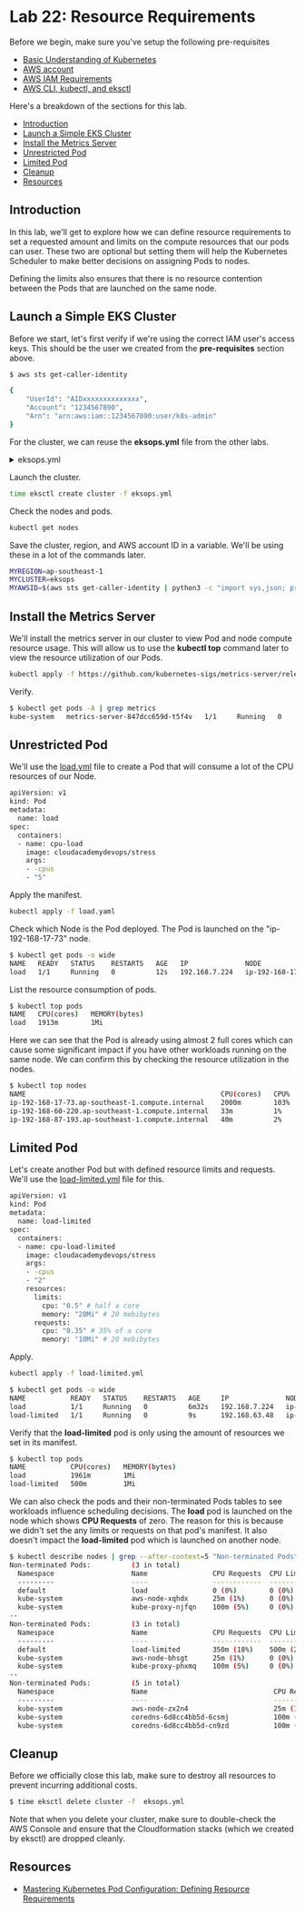 # Lab 22: Resource Requirements


Before we begin, make sure you've setup the following pre-requisites

- [Basic Understanding of Kubernetes](../README.md#kubernetes)
- [AWS account](../pages/01-Pre-requisites/labs-optional-tools/README.md#create-an-aws-account)
- [AWS IAM Requirements](../pages/01-Pre-requisites/labs-optional-tools/01-AWS-IAM-requirements.md)
- [AWS CLI, kubectl, and eksctl](../pages/01-Pre-requisites/labs-kubernetes-pre-requisites/README.md#install-cli-tools) 

Here's a breakdown of the sections for this lab.


- [Introduction](#introduction)
- [Launch a Simple EKS Cluster](#launch-a-simple-eks-cluster)
- [Install the Metrics Server](#install-the-metrics-server)
- [Unrestricted Pod](#unrestricted-pod)
- [Limited Pod](#limited-pod)
- [Cleanup](#cleanup)
- [Resources](#resources)


## Introduction

In this lab, we'll get to explore how we can define resource requirements to set a requested amount and limits on the compute resources that our pods can user. These two are optional but setting them will help the Kubernetes Scheduler to make better decisions on assigning Pods to nodes. 

Defining the limits also ensures that there is no resource contention between the Pods that are launched on the same node.

## Launch a Simple EKS Cluster

Before we start, let's first verify if we're using the correct IAM user's access keys. This should be the user we created from the **pre-requisites** section above.

```bash
$ aws sts get-caller-identity 
```
```bash
{
    "UserId": "AIDxxxxxxxxxxxxxx",
    "Account": "1234567890",
    "Arn": "arn:aws:iam::1234567890:user/k8s-admin"
} 
```

For the cluster, we can reuse the **eksops.yml** file from the other labs.

<details><summary> eksops.yml </summary>
 
```bash
apiVersion: eksctl.io/v1alpha5
# apiVersion: client.authentication.k8s.io/v1beta1
kind: ClusterConfig

metadata:
    version: "1.23"
    name: eksops
    region: ap-southeast-1 
nodeGroups:
    -   name: ng-dover
        instanceType: t3.large
        minSize: 1
        maxSize: 5
        desiredCapacity: 1
        ssh: 
            publicKeyName: "k8s-kp"
```
 
</details>

Launch the cluster.

```bash
time eksctl create cluster -f eksops.yml 
```

Check the nodes and pods.

```bash
kubectl get nodes 
```

Save the cluster, region, and AWS account ID in a variable. We'll be using these in a lot of the commands later.

```bash
MYREGION=ap-southeast-1
MYCLUSTER=eksops 
MYAWSID=$(aws sts get-caller-identity | python3 -c "import sys,json; print (json.load(sys.stdin)['Account'])")
```

## Install the Metrics Server 

We'll install the metrics server in our cluster to view Pod and node compute resource usage. This will allow us to use the **kubectl top** command later to view the resource utilization of our Pods.

```bash
kubectl apply -f https://github.com/kubernetes-sigs/metrics-server/releases/download/v0.6.1/components.yaml 
```

Verify.

```bash
$ kubectl get pods -A | grep metrics
kube-system   metrics-server-847dcc659d-t5f4v   1/1     Running   0          18m 
```

## Unrestricted Pod 

We'll use the [load.yml](load.yml) file to create a Pod that will consume a lot of the CPU resources of our Node.

```bash
apiVersion: v1
kind: Pod
metadata:
  name: load
spec:
  containers:
  - name: cpu-load
    image: cloudacademydevops/stress
    args:
    - -cpus
    - "5"
```

Apply the manifest.

```bash
kubectl apply -f load.yaml 
```

Check which Node is the Pod deployed. The Pod is launched on the "ip-192-168-17-73" node.

```bash
$ kubectl get pods -o wide
NAME   READY   STATUS    RESTARTS   AGE   IP              NODE                                               NOMINATED NODE   READINESS GATES
load   1/1     Running   0          12s   192.168.7.224   ip-192-168-17-73.ap-southeast-1.compute.internal   <none>           <none> 
```

List the resource consumption of pods.

```bash
$ kubectl top pods
NAME   CPU(cores)   MEMORY(bytes)
load   1913m        1Mi 
```

Here we can see that the Pod is already using almost 2 full cores which can cause some significant impact if you have other workloads running on the same node. We can confirm this by checking the resource utilization in the nodes.

```bash
$ kubectl top nodes
NAME                                                CPU(cores)   CPU%   MEMORY(bytes)   MEMORY%
ip-192-168-17-73.ap-southeast-1.compute.internal    2000m        103%   559Mi           7%
ip-192-168-60-220.ap-southeast-1.compute.internal   33m          1%     546Mi           7%
ip-192-168-87-193.ap-southeast-1.compute.internal   40m          2%     605Mi           8%
```

## Limited Pod

Let's create another Pod but with defined resource limits and requests. We'll use the [load-limited.yml](./load-limited.yml) file for this.

```bash
apiVersion: v1
kind: Pod
metadata:
  name: load-limited
spec:
  containers:
  - name: cpu-load-limited
    image: cloudacademydevops/stress
    args:
    - -cpus
    - "2"
    resources:
      limits:
        cpu: "0.5" # half a core
        memory: "20Mi" # 20 mebibytes 
      requests:
        cpu: "0.35" # 35% of a core
        memory: "10Mi" # 20 mebibytes 
```

Apply.

```bash
kubectl apply -f load-limited.yml 
```
```bash
$ kubectl get pods -o wide
NAME           READY   STATUS    RESTARTS   AGE     IP              NODE                                                NOMINATED NODE   READINESS GATES
load           1/1     Running   0          6m32s   192.168.7.224   ip-192-168-17-73.ap-southeast-1.compute.internal    <none>           <none>
load-limited   1/1     Running   0          9s      192.168.63.48   ip-192-168-60-220.ap-southeast-1.compute.internal   <none>           <none> 
```

Verify that the **load-limited** pod is only using the amount of resources we set in its manifest.

```bash
$ kubectl top pods
NAME           CPU(cores)   MEMORY(bytes)
load           1961m        1Mi
load-limited   500m         1Mi 
```

We can also check the pods and their non-terminated Pods tables to see workloads influence scheduling decisions. The **load** pod is launched on the node which shows **CPU Requests** of zero. The reason for this is because we didn't set the any limits or requests on that pod's manifest. It also doesn't impact the **load-limited** pod which is launched on another node.

```bash
$ kubectl describe nodes | grep --after-context=5 "Non-terminated Pods"
Non-terminated Pods:          (3 in total)
  Namespace                   Name                CPU Requests  CPU Limits  Memory Requests  Memory Limits  Age
  ---------                   ----                ------------  ----------  ---------------  -------------  ---
  default                     load                0 (0%)        0 (0%)      0 (0%)           0 (0%)         7m33s
  kube-system                 aws-node-xqhdx      25m (1%)      0 (0%)      0 (0%)           0 (0%)         93m
  kube-system                 kube-proxy-njfqn    100m (5%)     0 (0%)      0 (0%)           0 (0%)         93m
--
Non-terminated Pods:          (3 in total)
  Namespace                   Name                CPU Requests  CPU Limits  Memory Requests  Memory Limits  Age
  ---------                   ----                ------------  ----------  ---------------  -------------  ---
  default                     load-limited        350m (18%)    500m (25%)  10Mi (0%)        20Mi (0%)      70s
  kube-system                 aws-node-bhsgt      25m (1%)      0 (0%)      0 (0%)           0 (0%)         93m
  kube-system                 kube-proxy-phxmq    100m (5%)     0 (0%)      0 (0%)           0 (0%)         93m
--
Non-terminated Pods:          (5 in total)
  Namespace                   Name                               CPU Requests  CPU Limits  Memory Requests  Memory Limits  Age
  ---------                   ----                               ------------  ----------  ---------------  -------------  ---
  kube-system                 aws-node-zx2n4                     25m (1%)      0 (0%)      0 (0%)           0 (0%)         93m
  kube-system                 coredns-6d8cc4bb5d-6csmj           100m (5%)     0 (0%)      70Mi (0%)        170Mi (2%)     103m
  kube-system                 coredns-6d8cc4bb5d-cn9zd           100m (5%)     0 (0%)      70Mi (0%)        170Mi (2%)     103m 
```

## Cleanup 

Before we officially close this lab, make sure to destroy all resources to prevent incurring additional costs.

```bash
$ time eksctl delete cluster -f  eksops.yml
```

Note that when you delete your cluster, make sure to double-check the AWS Console and ensure that the Cloudformation stacks (which we created by eksctl) are dropped cleanly.

## Resources

- [Mastering Kubernetes Pod Configuration: Defining Resource Requirements](https://cloudacademy.com/lab/mastering-kubernetes-pod-configuration-defining-resource-requirements/?context_resource=lp&context_id=888)